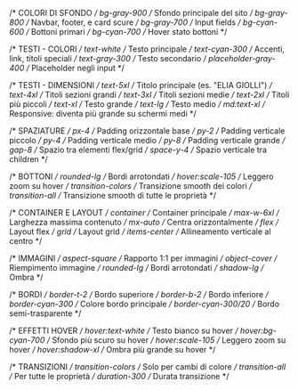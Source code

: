 /* COLORI DI SFONDO */
bg-gray-900    /* Sfondo principale del sito */
bg-gray-800    /* Navbar, footer, e card scure */
bg-gray-700    /* Input fields */
bg-cyan-600    /* Bottoni primari */
bg-cyan-700    /* Hover stato bottoni */

/* TESTI - COLORI */
text-white     /* Testo principale */
text-cyan-300  /* Accenti, link, titoli speciali */
text-gray-300  /* Testo secondario */
placeholder-gray-400  /* Placeholder negli input */

/* TESTI - DIMENSIONI */
text-5xl      /* Titolo principale (es. "ELIA GIOLLI") */
text-4xl      /* Titoli sezioni grandi */
text-3xl      /* Titoli sezioni medie */
text-2xl      /* Titoli più piccoli */
text-xl       /* Testo grande */
text-lg       /* Testo medio */
md:text-xl    /* Responsive: diventa più grande su schermi medi */

/* SPAZIATURE */
px-4          /* Padding orizzontale base */
py-2          /* Padding verticale piccolo */
py-4          /* Padding verticale medio */
py-8          /* Padding verticale grande */
gap-8         /* Spazio tra elementi flex/grid */
space-y-4     /* Spazio verticale tra children */

/* BOTTONI */
rounded-lg    /* Bordi arrotondati */
hover:scale-105  /* Leggero zoom su hover */
transition-colors  /* Transizione smooth dei colori */
transition-all    /* Transizione smooth di tutte le proprietà */

/* CONTAINER E LAYOUT */
container     /* Container principale */
max-w-6xl     /* Larghezza massima contenuto */
mx-auto       /* Centra orizzontalmente */
flex          /* Layout flex */
grid          /* Layout grid */
items-center  /* Allineamento verticale al centro */

/* IMMAGINI */
aspect-square  /* Rapporto 1:1 per immagini */
object-cover   /* Riempimento immagine */
rounded-lg     /* Bordi arrotondati */
shadow-lg      /* Ombra */

/* BORDI */
border-t-2    /* Bordo superiore */
border-b-2    /* Bordo inferiore */
border-cyan-300  /* Colore bordo principale */
border-cyan-300/20  /* Bordo semi-trasparente */

/* EFFETTI HOVER */
hover:text-white  /* Testo bianco su hover */
hover:bg-cyan-700  /* Sfondo più scuro su hover */
hover:scale-105   /* Leggero zoom su hover */
hover:shadow-xl   /* Ombra più grande su hover */

/* TRANSIZIONI */
transition-colors  /* Solo per cambi di colore */
transition-all    /* Per tutte le proprietà */
duration-300      /* Durata transizione */